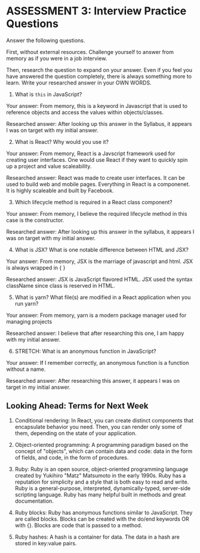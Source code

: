 # ASSESSMENT 3: Interview Practice Questions

Answer the following questions.

First, without external resources. Challenge yourself to answer from memory as if you were in a job interview.

Then, research the question to expand on your answer. Even if you feel you have answered the question completely, there is always something more to learn. Write your researched answer in your OWN WORDS.


1. What is `this` in JavaScript?

  Your answer: From memory, this is a keyword in Javascript that is used to reference objects and access the values within objects/classes.

  Researched answer: After looking up this answer in the Syllabus, it appears I was on target with my initial answer.



2. What is React? Why would you use it?

  Your answer: From memory, React is a Javscript framework used for creating user interfaces. One would use React if they want to quickly spin up a project and value scaleability.

  Researched answer: React was made to create user interfaces. It can be used to build web and mobile pages. Everything in React is a componenet. It is highly scaleable and built by Facebook.



3. Which lifecycle method is required in a React class component?

  Your answer: From memory, I believe the required lifecycle method in this case is the constructor.

  Researched answer: After looking up this answer in the syllabus, it appears I was on target with my initial answer.



4. What is JSX? What is one notable difference between HTML and JSX?

  Your answer: From memory, JSX is the marriage of javascript and html. JSX is always wrapped in { }

  Researched answer: JSX is JavaScript flavored HTML. JSX used the syntax className since class is reserved in HTML.



5. What is yarn? What file(s) are modified in a React application when you run yarn?

  Your answer: From memory, yarn is a modern package manager used for managing projects

  Researched answer: I believe that after researching this one, I am happy with my initial answer.



6. STRETCH: What is an anonymous function in JavaScript?

  Your answer: If I remember correctly, an anonymous function is a function without a name.

  Researched answer: After researching this answer, it appears I was on target in my initial answer.


## Looking Ahead: Terms for Next Week

1. Conditional rendering: In React, you can create distinct components that encapsulate behavior you need. Then, you can render only some of them, depending on the 
   state of your application.  

2. Object-oriented programming: A programming paradigm based on the concept of "objects", which can contain data and code: data in the form of fields, and code, in 
   the form of procedures.

3. Ruby: Ruby is an open source, object-oriented programming language created by Yukihiro "Matz" Matsumoto in the early 1990s. Ruby has a reputation for simplicity 
   and a style that is both easy to read and write. Ruby is a general-purpose, interpreted, dynamically-typed, server-side scripting language. Ruby has many helpful built in methods and great documentation.

4. Ruby blocks: Ruby has anonymous functions similar to JavaScript. They are called blocks. Blocks can be created with the do/end keywords OR with {}. Blocks are 
   code that is passed to a method.

5. Ruby hashes: A hash is a container for data. The data in a hash are stored in key:value pairs.
